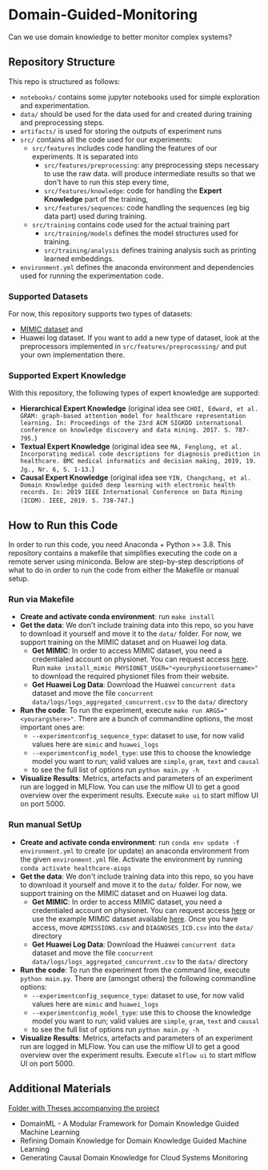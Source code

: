 # Domain-Guided-Monitoring
Can we use domain knowledge to better monitor complex systems?

## Repository Structure
This repo is structured as follows:
- `notebooks/` contains some jupyter notebooks used for simple exploration and experimentation.
- `data/` should be used for the data used for and created during training and preprocessing steps. 
- `artifacts/` is used for storing the outputs of experiment runs
- `src/` contains all the code used for our experiments:
  - `src/features` includes code handling the features of our experiments. It is separated into
    - `src/features/preprocessing`: any preprocessing steps necessary to use the raw data. will produce intermediate results so that we don't have to run this step every time,
    - `src/features/knowledge`: code for handling the **Expert Knowledge** part of the training,
    - `src/features/sequences`: code handling the sequences (eg big data part) used during training.
  - `src/training` contains code used for the actual training part
    - `src/training/models` defines the model structures used for training.
    - `src/training/analysis` defines training analysis such as printing learned embeddings.
- `environment.yml` defines the anaconda environment and dependencies used for running the experimentation code.

### Supported Datasets
For now, this repository supports two types of datasets:
- [MIMIC dataset](https://mimic.physionet.org/about/mimic/) and
- Huawei log dataset.
If you want to add a new type of dataset, look at the preprocessors implemented in `src/features/preprocessing/` and put your own implementation there.

### Supported Expert Knowledge
With this repository, the following types of expert knowledge are supported:
- **Hierarchical Expert Knowledge** (original idea see `CHOI, Edward, et al. GRAM: graph-based attention model for healthcare representation learning. In: Proceedings of the 23rd ACM SIGKDD international conference on knowledge discovery and data mining. 2017. S. 787-795.`)
- **Textual Expert Knowledge** (original idea see `MA, Fenglong, et al. Incorporating medical code descriptions for diagnosis prediction in healthcare. BMC medical informatics and decision making, 2019, 19. Jg., Nr. 6, S. 1-13.`)
- **Causal Expert Knowledge** (original idea see `YIN, Changchang, et al. Domain Knowledge guided deep learning with electronic health records. In: 2019 IEEE International Conference on Data Mining (ICDM). IEEE, 2019. S. 738-747.`)

## How to Run this Code
In order to run this code, you need Anaconda + Python >= 3.8. This repository contains a makefile that simplifies executing the code on a remote server using miniconda. Below are step-by-step descriptions of what to do in order to run the code from either the Makefile or manual setup.

### Run via Makefile
- **Create and activate conda environment**: run `make install` 
- **Get the data**: We don't include training data into this repo, so you have to download it yourself and move it to the `data/` folder. For now, we support training on the MIMIC dataset and on Huawei log data. 
  - **Get MIMIC**: In order to access MIMIC dataset, you need a credentialed account on physionet. You can request access [here](https://mimic.physionet.org/gettingstarted/access/). Run `make install_mimic PHYSIONET_USER="<yourphysionetusername>"` to download the required physionet files from their website. 
  - **Get Huawei Log Data**: Download the Huawei `concurrent data` dataset and move the file `concurrent data/logs/logs_aggregated_concurrent.csv` to the `data/` directory
- **Run the code**: To run the experiment, execute `make run ARGS="<yourargshere>"`. There are a bunch of commandline options, the most important ones are:
  -  `--experimentconfig_sequence_type`: dataset to use, for now valid values here are `mimic` and `huawei_logs`
  -  `--experimentconfig_model_type`: use this to choose the knowledge model you want to run; valid values are `simple`, `gram`, `text` and `causal`
  -  to see the full list of options run `python main.py -h`
- **Visualize Results**: Metrics, artefacts and parameters of an experiment run are logged in MLFlow. You can use the mlflow UI to get a good overview over the experiment results. Execute `make ui` to start mlflow UI on port 5000.

### Run manual SetUp
- **Create and activate conda environment**: run `conda env update -f environment.yml` to create (or update) an anaconda environment from the given `environment.yml` file. Activate the environment by running `conda activate healthcare-aiops`
- **Get the data**: We don't include training data into this repo, so you have to download it yourself and move it to the `data/` folder. For now, we support training on the MIMIC dataset and on Huawei log data. 
  - **Get MIMIC**: In order to access MIMIC dataset, you need a credentialed account on physionet. You can request access [here](https://mimic.physionet.org/gettingstarted/access/) or use the example MIMIC dataset available [here](https://mimic.physionet.org/gettingstarted/demo/). Once you have access, move `ADMISSIONS.csv` and `DIAGNOSES_ICD.csv` into the `data/` directory
  - **Get Huawei Log Data**: Download the Huawei `concurrent data` dataset and move the file `concurrent data/logs/logs_aggregated_concurrent.csv` to the `data/` directory
- **Run the code**: To run the experiment from the command line, execute `python main.py`. There are (amongst others) the following commandline options:
  -  `--experimentconfig_sequence_type`: dataset to use, for now valid values here are `mimic` and `huawei_logs`
  -  `--experimentconfig_model_type`: use this to choose the knowledge model you want to run; valid values are `simple`, `gram`, `text` and `causal`
  -  to see the full list of options run `python main.py -h`
- **Visualize Results**: Metrics, artefacts and parameters of an experiment run are logged in MLFlow. You can use the mlflow UI to get a good overview over the experiment results. Execute `mlflow ui` to start mlflow UI on port 5000.

## Additional Materials
[Folder with Theses accompanying the project](https://www.dropbox.com/scl/fo/dsvltqusw1asuutl24f2c/ACtZnpOr68Pir3Qi9xKtzLg?rlkey=p3csb19oxrw61mibsqdzwuxb6&st=36xhsjgw&dl=0)
- DomainML - A Modular Framework for Domain Knowledge Guided Machine Learning
- Refining Domain Knowledge for Domain Knowledge Guided Machine Learning
- Generating Causal Domain Knowledge for Cloud Systems Monitoring
